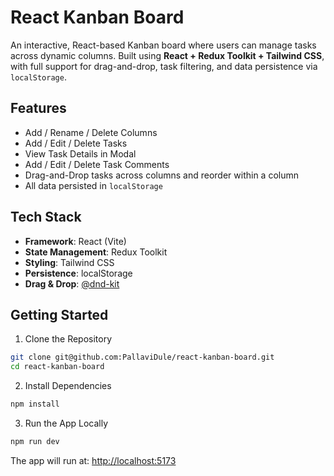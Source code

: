 # React Kanban Board

An interactive, React-based Kanban board where users can manage tasks across dynamic columns. Built using **React + Redux Toolkit + Tailwind CSS**, with full support for drag-and-drop, task filtering, and data persistence via `localStorage`.

## Features

- Add / Rename / Delete Columns
- Add / Edit / Delete Tasks
- View Task Details in Modal
- Add / Edit / Delete Task Comments
- Drag-and-Drop tasks across columns and reorder within a column
- All data persisted in `localStorage`

## Tech Stack

- **Framework**: React (Vite)
- **State Management**: Redux Toolkit
- **Styling**: Tailwind CSS
- **Persistence**: localStorage
- **Drag & Drop**: [@dnd-kit](https://github.com/clauderic/dnd-kit)

## Getting Started

1. Clone the Repository 
  ```bash
  git clone git@github.com:PallaviDule/react-kanban-board.git
  cd react-kanban-board
  ```
2. Install Dependencies
  ```bash
  npm install
  ```

3. Run the App Locally    
  ```bash
  npm run dev
  ```

The app will run at: [http://localhost:5173](http://localhost:5173)

